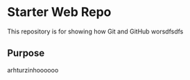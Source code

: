 # Starter Web Repo

This repository is for showing how Git and GitHub worsdfsdfs

## Purpose

arhturzinhoooooo